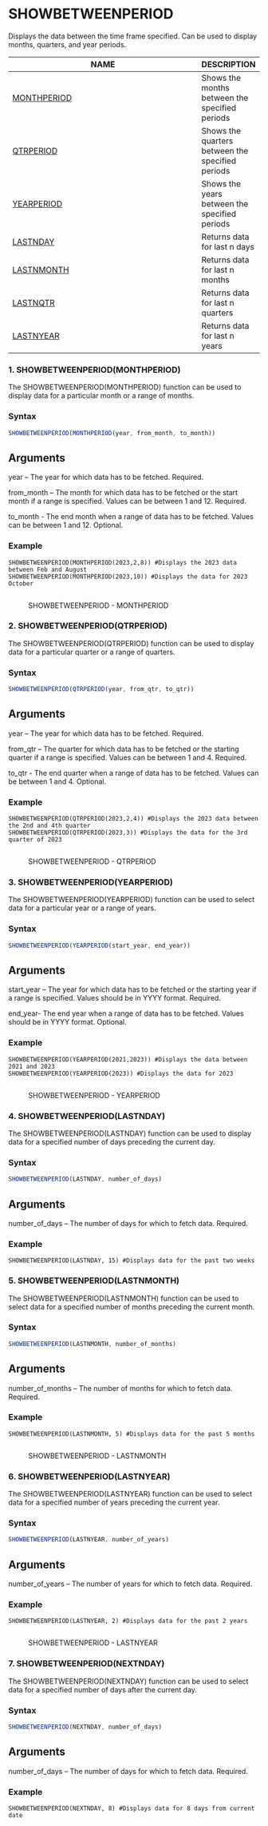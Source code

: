 # SHOWBETWEENPERIOD

Displays the data between the time frame specified. Can be used to display months, quarters, and year periods.

<table><thead><tr><th width="369">NAME</th><th>DESCRIPTION</th></tr></thead><tbody><tr><td><a href="showbetweenperiod.md#id-1.-showbetweenperiod-monthperiod">MONTHPERIOD</a></td><td>Shows the months between the specified periods</td></tr><tr><td><a href="showbetweenperiod.md#id-2.-showbetweenperiod-qtrperiod">QTRPERIOD</a></td><td>Shows the quarters between the specified periods</td></tr><tr><td><a href="showbetweenperiod.md#id-3.-showbetweenperiod-yearperiod">YEARPERIOD</a></td><td>Shows the years between the specified periods</td></tr><tr><td><a href="showbetweenperiod.md#id-4.-showbetweenperiod-lastnday">LASTNDAY</a></td><td>Returns data for last n days</td></tr><tr><td><a href="showbetweenperiod.md#id-5.-showbetweenperiod-lastnmonth">LASTNMONTH</a></td><td>Returns data for last n months</td></tr><tr><td><a href="showbetweenperiod.md#id-6.-showbetweenperiod-lastnyear">LASTNQTR</a></td><td>Returns data for last n quarters</td></tr><tr><td><a href="showbetweenperiod.md#id-7.-showbetweenperiod-nextnday">LASTNYEAR</a></td><td>Returns data for last n years</td></tr></tbody></table>

### 1. SHOWBETWEENPERIOD(MONTHPERIOD)

The SHOWBETWEENPERIOD(MONTHPERIOD) function can be used to display data for a particular month or a range of months.&#x20;

### Syntax

```javascript
SHOWBETWEENPERIOD(MONTHPERIOD(year, from_month, to_month))
```

## Arguments

year – The year for which data has to be fetched. Required.

from\_month – The month for which data has to be fetched or the start month if a range is specified. Values can be between 1 and 12. Required.

to\_month - The end month when a range of data has to be fetched. Values can be between 1 and 12. Optional.

### Example

```
SHOWBETWEENPERIOD(MONTHPERIOD(2023,2,8)) #Displays the 2023 data between Feb and August
SHOWBETWEENPERIOD(MONTHPERIOD(2023,10)) #Displays the data for 2023 October
```

<figure><img src="../../.gitbook/assets/image (407).png" alt=""><figcaption><p>SHOWBETWEENPERIOD - MONTHPERIOD</p></figcaption></figure>

### 2. SHOWBETWEENPERIOD(QTRPERIOD)

The SHOWBETWEENPERIOD(QTRPERIOD) function can be used to display data for a particular quarter or a range of quarters.&#x20;

### Syntax

```javascript
SHOWBETWEENPERIOD(QTRPERIOD(year, from_qtr, to_qtr))
```

## Arguments

year – The year for which data has to be fetched. Required.

from\_qtr – The quarter for which data has to be fetched or the starting quarter if a range is specified. Values can be between 1 and 4. Required.

to\_qtr - The end quarter when a range of data has to be fetched. Values can be between 1 and 4. Optional.

### Example

```
SHOWBETWEENPERIOD(QTRPERIOD(2023,2,4)) #Displays the 2023 data between the 2nd and 4th quarter
SHOWBETWEENPERIOD(QTRPERIOD(2023,3)) #Displays the data for the 3rd quarter of 2023
```

<figure><img src="../../.gitbook/assets/image (408).png" alt=""><figcaption><p>SHOWBETWEENPERIOD - QTRPERIOD</p></figcaption></figure>

### &#x20;3. SHOWBETWEENPERIOD(YEARPERIOD)

The SHOWBETWEENPERIOD(YEARPERIOD) function can be used to select data for a particular year or a range of years.&#x20;

### Syntax

```javascript
SHOWBETWEENPERIOD(YEARPERIOD(start_year, end_year))
```

## Arguments

start\_year – The year for which data has to be fetched or the starting year if a range is specified. Values should be in YYYY format. Required.

end\_year- The end year when a range of data has to be fetched. Values should be in YYYY format. Optional.

### Example

```
SHOWBETWEENPERIOD(YEARPERIOD(2021,2023)) #Displays the data between 2021 and 2023
SHOWBETWEENPERIOD(YEARPERIOD(2023)) #Displays the data for 2023
```

<figure><img src="../../.gitbook/assets/image (409).png" alt=""><figcaption><p>SHOWBETWEENPERIOD - YEARPERIOD</p></figcaption></figure>

### 4. SHOWBETWEENPERIOD(LASTNDAY)

The SHOWBETWEENPERIOD(LASTNDAY) function can be used to display data for a specified number of days preceding the current day.

### Syntax

```javascript
SHOWBETWEENPERIOD(LASTNDAY, number_of_days)
```

## Arguments

number\_of\_days – The number of days for which to fetch data. Required.

### Example

```
SHOWBETWEENPERIOD(LASTNDAY, 15) #Displays data for the past two weeks
```

### 5. SHOWBETWEENPERIOD(LASTNMONTH)

The SHOWBETWEENPERIOD(LASTNMONTH) function can be used to select data for a specified number of months preceding the current month.

### Syntax

```javascript
SHOWBETWEENPERIOD(LASTNMONTH, number_of_months)
```

## Arguments

number\_of\_months – The number of months for which to fetch data. Required.

### Example

```
SHOWBETWEENPERIOD(LASTNMONTH, 5) #Displays data for the past 5 months
```

<figure><img src="../../.gitbook/assets/image (410).png" alt=""><figcaption><p>SHOWBETWEENPERIOD - LASTNMONTH</p></figcaption></figure>

### 6. SHOWBETWEENPERIOD(LASTNYEAR)

The SHOWBETWEENPERIOD(LASTNYEAR) function can be used to select data for a specified number of years preceding the current year.

### Syntax

```javascript
SHOWBETWEENPERIOD(LASTNYEAR, number_of_years)
```

## Arguments

number\_of\_years – The number of years for which to fetch data. Required.

### Example

```
SHOWBETWEENPERIOD(LASTNYEAR, 2) #Displays data for the past 2 years
```

<figure><img src="../../.gitbook/assets/image (412).png" alt=""><figcaption><p>SHOWBETWEENPERIOD - LASTNYEAR</p></figcaption></figure>

### 7. SHOWBETWEENPERIOD(NEXTNDAY)

The SHOWBETWEENPERIOD(NEXTNDAY) function can be used to select data for a specified number of days after the current day.

### Syntax

```javascript
SHOWBETWEENPERIOD(NEXTNDAY, number_of_days)
```

## Arguments

number\_of\_days – The number of days for which to fetch data. Required.

### Example

```
SHOWBETWEENPERIOD(NEXTNDAY, 8) #Displays data for 8 days from current date
```
